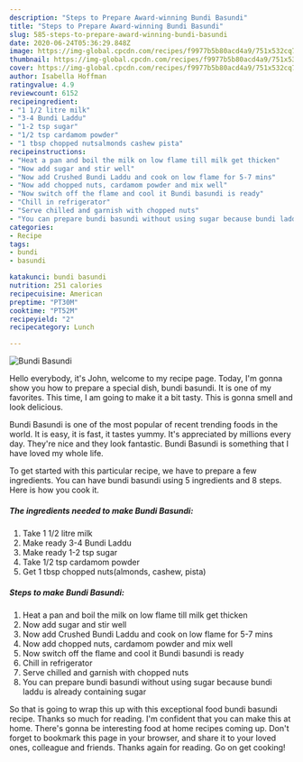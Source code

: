 ```yaml
---
description: "Steps to Prepare Award-winning Bundi Basundi"
title: "Steps to Prepare Award-winning Bundi Basundi"
slug: 585-steps-to-prepare-award-winning-bundi-basundi
date: 2020-06-24T05:36:29.848Z
image: https://img-global.cpcdn.com/recipes/f9977b5b80acd4a9/751x532cq70/bundi-basundi-recipe-main-photo.jpg
thumbnail: https://img-global.cpcdn.com/recipes/f9977b5b80acd4a9/751x532cq70/bundi-basundi-recipe-main-photo.jpg
cover: https://img-global.cpcdn.com/recipes/f9977b5b80acd4a9/751x532cq70/bundi-basundi-recipe-main-photo.jpg
author: Isabella Hoffman
ratingvalue: 4.9
reviewcount: 6152
recipeingredient:
- "1 1/2 litre milk"
- "3-4 Bundi Laddu"
- "1-2 tsp sugar"
- "1/2 tsp cardamom powder"
- "1 tbsp chopped nutsalmonds cashew pista"
recipeinstructions:
- "Heat a pan and boil the milk on low flame till milk get thicken"
- "Now add sugar and stir well"
- "Now add Crushed Bundi Laddu and cook on low flame for 5-7 mins"
- "Now add chopped nuts, cardamom powder and mix well"
- "Now switch off the flame and cool it Bundi basundi is ready"
- "Chill in refrigerator"
- "Serve chilled and garnish with chopped nuts"
- "You can prepare bundi basundi without using sugar because bundi laddu is already containing sugar"
categories:
- Recipe
tags:
- bundi
- basundi

katakunci: bundi basundi 
nutrition: 251 calories
recipecuisine: American
preptime: "PT30M"
cooktime: "PT52M"
recipeyield: "2"
recipecategory: Lunch

---
```



![Bundi Basundi](https://img-global.cpcdn.com/recipes/f9977b5b80acd4a9/751x532cq70/bundi-basundi-recipe-main-photo.jpg)

Hello everybody, it's John, welcome to my recipe page. Today, I'm gonna show you how to prepare a special dish, bundi basundi. It is one of my favorites. This time, I am going to make it a bit tasty. This is gonna smell and look delicious.

Bundi Basundi is one of the most popular of recent trending foods in the world. It is easy, it is fast, it tastes yummy. It's appreciated by millions every day. They're nice and they look fantastic. Bundi Basundi is something that I have loved my whole life.




To get started with this particular recipe, we have to prepare a few ingredients. You can have bundi basundi using 5 ingredients and 8 steps. Here is how you cook it.

<!--inarticleads1-->

##### The ingredients needed to make Bundi Basundi:

1. Take 1 1/2 litre milk
1. Make ready 3-4 Bundi Laddu
1. Make ready 1-2 tsp sugar
1. Take 1/2 tsp cardamom powder
1. Get 1 tbsp chopped nuts(almonds, cashew, pista)




<!--inarticleads2-->

##### Steps to make Bundi Basundi:

1. Heat a pan and boil the milk on low flame till milk get thicken
1. Now add sugar and stir well
1. Now add Crushed Bundi Laddu and cook on low flame for 5-7 mins
1. Now add chopped nuts, cardamom powder and mix well
1. Now switch off the flame and cool it Bundi basundi is ready
1. Chill in refrigerator
1. Serve chilled and garnish with chopped nuts
1. You can prepare bundi basundi without using sugar because bundi laddu is already containing sugar




So that is going to wrap this up with this exceptional food bundi basundi recipe. Thanks so much for reading. I'm confident that you can make this at home. There's gonna be interesting food at home recipes coming up. Don't forget to bookmark this page in your browser, and share it to your loved ones, colleague and friends. Thanks again for reading. Go on get cooking!
